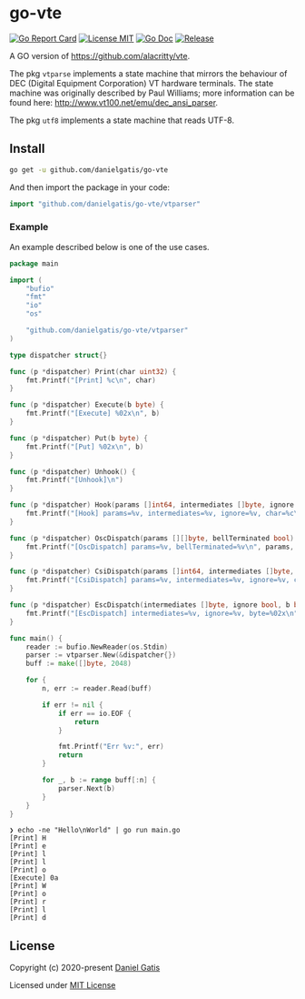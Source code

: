 # go-vte

[![Go Report Card](https://goreportcard.com/badge/github.com/danielgatis/go-vte?style=flat-square)](https://goreportcard.com/report/github.com/danielgatis/go-vte)
[![License MIT](https://img.shields.io/badge/license-MIT-blue.svg)](https://raw.githubusercontent.com/danielgatis/go-vte/master/LICENSE)
[![Go Doc](https://img.shields.io/badge/godoc-reference-blue.svg?style=flat-square)](https://godoc.org/github.com/danielgatis/go-vte)
[![Release](https://img.shields.io/github/release/danielgatis/go-vte.svg?style=flat-square)](https://github.com/danielgatis/go-vte/releases/latest)

A GO version of https://github.com/alacritty/vte.

The pkg `vtparse` implements a state machine that mirrors the behaviour of DEC (Digital Equipment Corporation) VT hardware terminals. The state machine was originally described by Paul Williams; more information can be found here: http://www.vt100.net/emu/dec_ansi_parser.

The pkg `utf8` implements a state machine that reads UTF-8.

## Install

```bash
go get -u github.com/danielgatis/go-vte
```

And then import the package in your code:

```go
import "github.com/danielgatis/go-vte/vtparser"
```

### Example

An example described below is one of the use cases.

```go
package main

import (
	"bufio"
	"fmt"
	"io"
	"os"

	"github.com/danielgatis/go-vte/vtparser"
)

type dispatcher struct{}

func (p *dispatcher) Print(char uint32) {
	fmt.Printf("[Print] %c\n", char)
}

func (p *dispatcher) Execute(b byte) {
	fmt.Printf("[Execute] %02x\n", b)
}

func (p *dispatcher) Put(b byte) {
	fmt.Printf("[Put] %02x\n", b)
}

func (p *dispatcher) Unhook() {
	fmt.Printf("[Unhook]\n")
}

func (p *dispatcher) Hook(params []int64, intermediates []byte, ignore bool, char uint32) {
	fmt.Printf("[Hook] params=%v, intermediates=%v, ignore=%v, char=%c\n", params, intermediates, ignore, char)
}

func (p *dispatcher) OscDispatch(params [][]byte, bellTerminated bool) {
	fmt.Printf("[OscDispatch] params=%v, bellTerminated=%v\n", params, bellTerminated)
}

func (p *dispatcher) CsiDispatch(params []int64, intermediates []byte, ignore bool, char uint32) {
	fmt.Printf("[CsiDispatch] params=%v, intermediates=%v, ignore=%v, char=%v\n", params, intermediates, ignore, char)
}

func (p *dispatcher) EscDispatch(intermediates []byte, ignore bool, b byte) {
	fmt.Printf("[EscDispatch] intermediates=%v, ignore=%v, byte=%02x\n", intermediates, ignore, b)
}

func main() {
	reader := bufio.NewReader(os.Stdin)
	parser := vtparser.New(&dispatcher{})
	buff := make([]byte, 2048)

	for {
		n, err := reader.Read(buff)

		if err != nil {
			if err == io.EOF {
				return
			}

			fmt.Printf("Err %v:", err)
			return
		}

		for _, b := range buff[:n] {
			parser.Next(b)
		}
	}
}
```


```
❯ echo -ne "Hello\nWorld" | go run main.go
[Print] H
[Print] e
[Print] l
[Print] l
[Print] o
[Execute] 0a
[Print] W
[Print] o
[Print] r
[Print] l
[Print] d
```


## License

Copyright (c) 2020-present [Daniel Gatis](https://github.com/danielgatis)

Licensed under [MIT License](./LICENSE)
